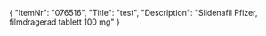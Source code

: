 {
  "ItemNr": "076516",
  "Title": "test",
  "Description": "Sildenafil Pfizer, filmdragerad tablett 100 mg"
}